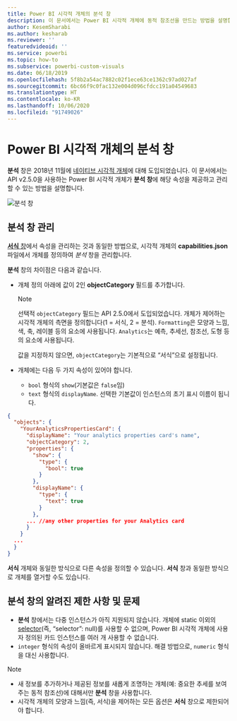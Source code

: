 ```yaml
---
title: Power BI 시각적 개체의 분석 창
description: 이 문서에서는 Power BI 시각적 개체에 동적 참조선을 만드는 방법을 설명합니다.
author: KesemSharabi
ms.author: kesharab
ms.reviewer: ''
featuredvideoid: ''
ms.service: powerbi
ms.topic: how-to
ms.subservice: powerbi-custom-visuals
ms.date: 06/18/2019
ms.openlocfilehash: 5f8b2a54ac7882c02f1ece63ce1362c97ad027af
ms.sourcegitcommit: 6bc66f9c0fac132e004d096cfdcc191a04549683
ms.translationtype: HT
ms.contentlocale: ko-KR
ms.lasthandoff: 10/06/2020
ms.locfileid: "91749026"
---
```

# <a name="the-analytics-pane-in-power-bi-visuals"></a>Power BI 시각적 개체의 분석 창

**분석** 창은 2018년 11월에 [네이티브 시각적 개체](../../transform-model/desktop-analytics-pane.md)에 대해 도입되었습니다.
이 문서에서는 API v2.5.0을 사용하는 Power BI 시각적 개체가 **분석 창**에 해당 속성을 제공하고 관리할 수 있는 방법을 설명합니다.

![분석 창](media/analytics-pane/visualization-pane-analytics-tab.png)

## <a name="manage-the-analytics-pane"></a>분석 창 관리

[**서식** 창](./custom-visual-develop-tutorial-format-options.md)에서 속성을 관리하는 것과 동일한 방법으로, 시각적 개체의 **capabilities.json** 파일에서 개체를 정의하여 *분석* 창을 관리합니다.

**분석** 창의 차이점은 다음과 같습니다.

* 개체 정의 아래에 값이 2인 **objectCategory** 필드를 추가합니다.

    > [!NOTE]
    > 선택적 `objectCategory` 필드는 API 2.5.0에서 도입되었습니다. 개체가 제어하는 시각적 개체의 측면을 정의합니다(1 = 서식, 2 = 분석). `Formatting`은 모양과 느낌, 색, 축, 레이블 등의 요소에 사용됩니다. `Analytics`는 예측, 추세선, 참조선, 도형 등의 요소에 사용됩니다.
    >
    > 값을 지정하지 않으면, `objectCategory`는 기본적으로 “서식”으로 설정됩니다.

* 개체에는 다음 두 가지 속성이 있어야 합니다.
    * `bool` 형식의 `show`(기본값은 `false`임)
    * `text` 형식의 `displayName`. 선택한 기본값이 인스턴스의 초기 표시 이름이 됩니다.

```json
{
  "objects": {
    "YourAnalyticsPropertiesCard": {
      "displayName": "Your analytics properties card's name",
      "objectCategory": 2,
      "properties": {
        "show": {
          "type": {
            "bool": true
          }
        },
        "displayName": {
          "type": {
            "text": true
          }
        },
      ... //any other properties for your Analytics card
      }
    }
  ...
  }
}
```

**서식** 개체와 동일한 방식으로 다른 속성을 정의할 수 있습니다. **서식** 창과 동일한 방식으로 개체를 열거할 수도 있습니다.

## <a name="known-limitations-and-issues-of-the-analytics-pane"></a>분석 창의 알려진 제한 사항 및 문제

* **분석** 창에서는 다중 인스턴스가 아직 지원되지 않습니다. 개체에 static 이외의 [selector](https://microsoft.github.io/PowerBI-visuals/docs/concepts/objects-and-properties/#selector)(즉, “selector”: null)를 사용할 수 없으며, Power BI 시각적 개체에 사용자 정의된 카드 인스턴스를 여러 개 사용할 수 없습니다.
* `integer` 형식의 속성이 올바르게 표시되지 않습니다. 해결 방법으로, `numeric` 형식을 대신 사용합니다.

> [!NOTE]
> * 새 정보를 추가하거나 제공된 정보를 새롭게 조명하는 개체(예: 중요한 추세를 보여 주는 동적 참조선)에 대해서만 **분석** 창을 사용합니다.
> * 시각적 개체의 모양과 느낌(즉, 서식)을 제어하는 모든 옵션은 **서식** 창으로 제한되어야 합니다.